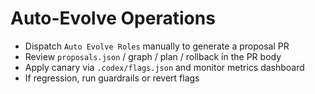 # Auto-Evolve Operations
- Dispatch `Auto Evolve Roles` manually to generate a proposal PR
- Review `proposals.json` / graph / plan / rollback in the PR body
- Apply canary via `.codex/flags.json` and monitor metrics dashboard
- If regression, run guardrails or revert flags
